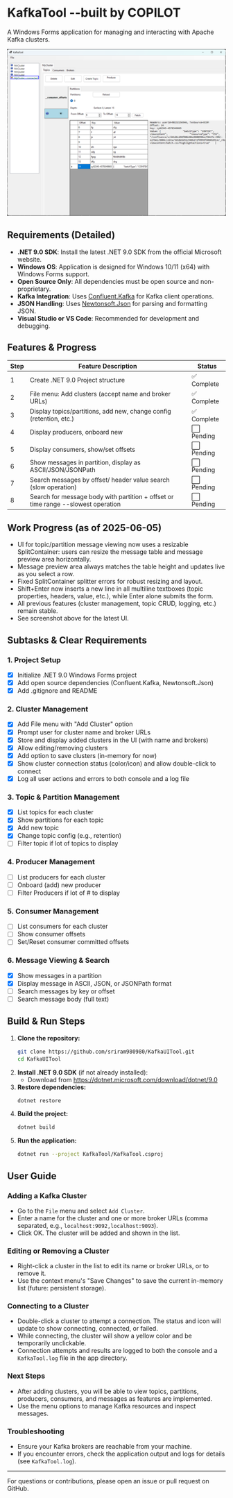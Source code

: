 # KafkaTool  --built by COPILOT 

A Windows Forms application for managing and interacting with Apache Kafka clusters.

![KafkaTool UI Screenshot](./screenshot.png)

## Requirements (Detailed)
- **.NET 9.0 SDK**: Install the latest .NET 9.0 SDK from the official Microsoft website.
- **Windows OS**: Application is designed for Windows 10/11 (x64) with Windows Forms support.
- **Open Source Only**: All dependencies must be open source and non-proprietary.
- **Kafka Integration**: Uses [Confluent.Kafka](https://github.com/confluentinc/confluent-kafka-dotnet) for Kafka client operations.
- **JSON Handling**: Uses [Newtonsoft.Json](https://www.newtonsoft.com/json) for parsing and formatting JSON.
- **Visual Studio or VS Code**: Recommended for development and debugging.

## Features & Progress
| Step | Feature Description                                                                 | Status      |
|------|-------------------------------------------------------------------------------------|-------------|
| 1    | Create .NET 9.0 Project structure                                                   | ✅ Complete |
| 2    | File menu: Add clusters (accept name and broker URLs)                               | ✅ Complete |
| 3    | Display topics/partitions, add new, change config (retention, etc.)                 | ✅ Complete |
| 4    | Display producers, onboard new                                                      | ⬜ Pending  |
| 5    | Display consumers, show/set offsets                                                 | ⬜ Pending  |
| 6    | Show messages in partition, display as ASCII/JSON/JSONPath                          | ⬜ Pending  |
| 7    | Search messages by offset/ header value search (slow   operation)                   | ⬜ Pending  |
| 8    | Search for message body  with partition + offset or time range --slowest operation  | ⬜ Pending  |

## Work Progress (as of 2025-06-05)
- UI for topic/partition message viewing now uses a resizable SplitContainer: users can resize the message table and message preview area horizontally.
- Message preview area always matches the table height and updates live as you select a row.
- Fixed SplitContainer splitter errors for robust resizing and layout.
- Shift+Enter now inserts a new line in all multiline textboxes (topic properties, headers, value, etc.), while Enter alone submits the form.
- All previous features (cluster management, topic CRUD, logging, etc.) remain stable.
- See screenshot above for the latest UI.

## Subtasks & Clear Requirements
### 1. Project Setup
- [x] Initialize .NET 9.0 Windows Forms project
- [x] Add open source dependencies (Confluent.Kafka, Newtonsoft.Json)
- [x] Add .gitignore and README

### 2. Cluster Management
- [x] Add File menu with "Add Cluster" option
- [x] Prompt user for cluster name and broker URLs
- [x] Store and display added clusters in the UI (with name and brokers)
- [x] Allow editing/removing clusters
- [x] Add option to save clusters (in-memory for now)
- [x] Show cluster connection status (color/icon) and allow double-click to connect
- [x] Log all user actions and errors to both console and a log file

### 3. Topic & Partition Management
- [x] List topics for each cluster
- [x] Show partitions for each topic
- [x] Add new topic
- [x] Change topic config (e.g., retention)
- [ ] Filter topic if lot of topics to display 

### 4. Producer Management
- [ ] List producers for each cluster
- [ ] Onboard (add) new producer
- [ ] Filter Producers if lot of # to display 

### 5. Consumer Management
- [ ] List consumers for each cluster
- [ ] Show consumer offsets
- [ ] Set/Reset consumer committed offsets

### 6. Message Viewing & Search
- [x] Show messages in a partition
- [x] Display message in ASCII, JSON, or JSONPath format
- [ ] Search messages by key or offset
- [ ] Search message body (full text)

## Build & Run Steps
1. **Clone the repository:**
   ```sh
   git clone https://github.com/sriram980980/KafkaUITool.git
   cd KafkaUITool
   ```
2. **Install .NET 9.0 SDK** (if not already installed):
   - Download from https://dotnet.microsoft.com/download/dotnet/9.0
3. **Restore dependencies:**
   ```sh
   dotnet restore
   ```
4. **Build the project:**
   ```sh
   dotnet build
   ```
5. **Run the application:**
   ```sh
   dotnet run --project KafkaTool/KafkaTool.csproj
   ```

## User Guide
### Adding a Kafka Cluster
- Go to the `File` menu and select `Add Cluster`.
- Enter a name for the cluster and one or more broker URLs (comma separated, e.g., `localhost:9092,localhost:9093`).
- Click OK. The cluster will be added and shown in the list.

### Editing or Removing a Cluster
- Right-click a cluster in the list to edit its name or broker URLs, or to remove it.
- Use the context menu's "Save Changes" to save the current in-memory list (future: persistent storage).

### Connecting to a Cluster
- Double-click a cluster to attempt a connection. The status and icon will update to show connecting, connected, or failed.
- While connecting, the cluster will show a yellow color and be temporarily unclickable.
- Connection attempts and results are logged to both the console and a `KafkaTool.log` file in the app directory.

### Next Steps
- After adding clusters, you will be able to view topics, partitions, producers, consumers, and messages as features are implemented.
- Use the menu options to manage Kafka resources and inspect messages.

### Troubleshooting
- Ensure your Kafka brokers are reachable from your machine.
- If you encounter errors, check the application output and logs for details (see `KafkaTool.log`).

---
For questions or contributions, please open an issue or pull request on GitHub.
